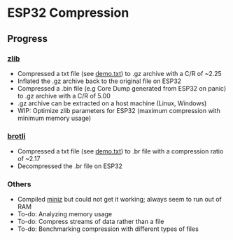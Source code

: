 # ESP32 Compression

## Progress

### [zlib](https://github.com/madler/zlib)

- Compressed a txt file (see [demo.txt](assets/demo.txt)) to .gz archive with a C/R  of ~2.25
- Inflated the .gz archive back to the original file on ESP32
- Compressed a .bin file (e.g Core Dump generated from ESP32 on panic) to .gz archive with a C/R of 5.00
- .gz archive can be extracted on a host machine (Linux, Windows)
- WIP: Optimize zlib parameters for ESP32 (maximum compression with minimum memory usage)

### [brotli](https://github.com/martinberlin/brotli)

- Compressed a txt file (see [demo.txt](assets/demo.txt)) to .br file with a compression ratio of ~2.17
- Decompressed the .br file on ESP32

### Others

- Compiled [miniz](https://github.com/richgel999/miniz) but could not get it working; always seem to run out of RAM
- To-do: Analyzing memory usage
- To-do: Compress streams of data rather than a file
- To-do: Benchmarking compression with different types of files